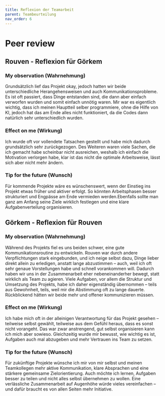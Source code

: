 ```yaml
---
title: Reflexion der Teamarbeit
parent: Teambeurteilung
nav_order: 6
---
```



# Peer review


## Rouven - Reflexion für Görkem

### My observation (Wahrnehmung)

Grundsätzlich lief das Projekt okay, jedoch hatten wir beide unterschiedliche Herangehensweisen und auch Kommunikationsprobleme. 
Es ist oft passiert, dass Dinge entstanden sind, die dann aber einfach verworfen wurden und somit einfach unnötig waren. Mir war es eigentlich wichtig, dass ich meinen Hauptteil selber programmiere, ohne die Hilfe von KI, jedoch hat das am Ende alles nicht funktioniert, da die Codes dann natürlich sehr unterschiedlich wurden. 

### Effect on me (Wirkung)

Ich wurde oft vor vollendete Tatsachen gestellt und habe mich dadurch grundsätzlich sehr zurückgezogen. Des Weiteren waren viele Sachen, die ich gemacht habe scheinbar nicht ausreichen, weshalb ich einfach die Motivation verlorgen habe, klar ist das nicht die optimale Arbeitsweise, lässt sich aber nicht mehr ändern. 

### Tip for the future (Wunsch)

Für kommende Projekte wäre es wünschenswert, wenn der Einstieg ins Projekt etwas früher und aktiver erfolgt. So könnten Arbeitsphasen besser strukturiert und Engpässe am Ende vermieden werden.Ebenfalls sollte man ganz am Anfang seine Ziele wirklich festlegen und eine klare Aufgabenverteilung organisieren. 

## Görkem - Reflexion für Rouven

### My observation (Wahrnehmung)

Während des Projekts fiel es uns beiden schwer, eine gute Kommunikationsroutine zu entwickeln. Rouven war durch andere Verpflichtungen stark eingebunden, und ich neige selbst dazu, Dinge lieber direkt allein zu erledigen, anstatt lange abzustimmen – auch, weil ich oft sehr genaue Vorstellungen habe und schnell vorankommen will. Dadurch haben wir uns in der Zusammenarbeit eher nebeneinanderher bewegt, statt wirklich als Team zu agieren. Viele Aufgaben, vor allem die Struktur und Umsetzung des Projekts, habe ich daher eigenständig übernommen – teils aus Gewohnheit, teils, weil mir die Abstimmung oft zu lange dauerte. Rückblickend hätten wir beide mehr und offener kommunizieren müssen.

### Effect on me (Wirkung)

Ich habe mich oft in der alleinigen Verantwortung für das Projekt gesehen – teilweise selbst gewählt, teilweise aus dem Gefühl heraus, dass es sonst nicht vorangeht. Das war zwar anstrengend, gut selbst organisieren kann ich mich aber sowieso. Gleichzeitig wurde mir bewusst, wie wichtig es ist, Aufgaben auch mal abzugeben und mehr Vertrauen ins Team zu setzen.

### Tip for the future (Wunsch)

Für zukünftige Projekte wünsche ich mir von mir selbst und meinen Teamkollegen mehr aktive Kommunikation, klare Absprachen und eine stärkere gemeinsame Zielorientierung. Auch möchte ich lernen, Aufgaben besser zu teilen und nicht alles selbst übernehmen zu wollen. Eine verlässliche Zusammenarbeit auf Augenhöhe würde vieles vereinfachen – und dafür braucht es von allen Seiten mehr Initiative.
